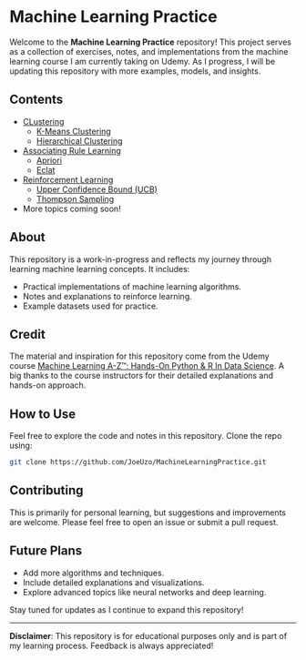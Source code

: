 # Machine Learning Practice

Welcome to the **Machine Learning Practice** repository! This project serves as a collection of exercises, notes, and implementations from the machine learning course I am currently taking on Udemy. As I progress, I will be updating this repository with more examples, models, and insights.

## Contents
- [CLustering](./part_4_clustering/)
    - [K-Means Clustering](./part_4_clustering/section_1_kmeans-clustering/)
    - [Hierarchical Clustering](./part_4_clustering/section_2_hierarchical-clustering/)
- [Associating Rule Learning](./part_5_associating_rule_learning/)
    - [Apriori](./part_5_associating_rule_learning/section_1_apriori/)
    - [Eclat](./part_5_associating_rule_learning/section_2_eclat/)
- [Reinforcement Learning](./part_6_reinforcement_learning/)
    - [Upper Confidence Bound (UCB)](./part_6_reinforcement_learning/section_1_upper_confidence_bound/)
    - [Thompson Sampling](./part_6_reinforcement_learning/section_2_thompson_sampling/)
- More topics coming soon!

## About
This repository is a work-in-progress and reflects my journey through learning machine learning concepts. It includes:
- Practical implementations of machine learning algorithms.
- Notes and explanations to reinforce learning.
- Example datasets used for practice.

## Credit
The material and inspiration for this repository come from the Udemy course [Machine Learning A-Z™: Hands-On Python & R In Data Science](https://www.udemy.com/course/machinelearning/). A big thanks to the course instructors for their detailed explanations and hands-on approach.

## How to Use
Feel free to explore the code and notes in this repository. Clone the repo using:

```bash
git clone https://github.com/JoeUzo/MachineLearningPractice.git
```

## Contributing
This is primarily for personal learning, but suggestions and improvements are welcome. Please feel free to open an issue or submit a pull request.

## Future Plans
- Add more algorithms and techniques.
- Include detailed explanations and visualizations.
- Explore advanced topics like neural networks and deep learning.

Stay tuned for updates as I continue to expand this repository!

---

**Disclaimer**: This repository is for educational purposes only and is part of my learning process. Feedback is always appreciated!
